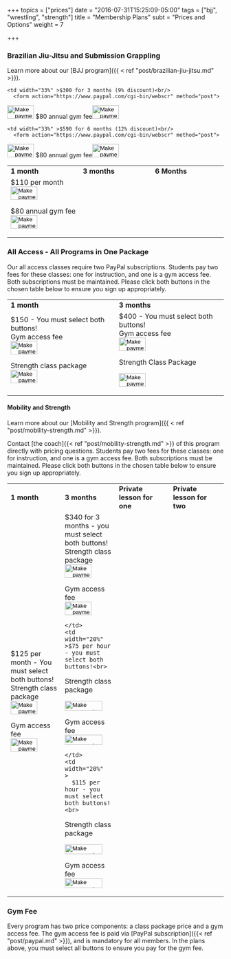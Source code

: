 +++
topics = ["prices"]
date = "2016-07-31T15:25:09-05:00"
tags = ["bjj", "wrestling", "strength"]
title = "Membership Plans"
subt = "Prices and Options"
weight = 7

+++

### Brazilian Jiu-Jitsu and Submission Grappling
Learn more about our [BJJ program]({{ < ref "post/brazilian-jiu-jitsu.md" >}}).

<div class="container">
<div class="row">
<table class="bordered">
  <tr>
    <td width="33%" ><b>1 month</b></td>
    <td width="33%" ><b>3 months</b></td>
    <td width="33%"  ><b>6 Months</b></td>
  </tr>
  <tr>
    <td width="33%" >$110 per month<br/>
<form action="https://www.paypal.com/cgi-bin/webscr" method="post">
<input type="image" src="https://www.paypal.com/en_US/i/btn/x-click-but20.gif" border="0" name="submit" alt="Make payments with PayPal - it's fast, free and secure!" width="62" height="31">
<input type="hidden" name="cmd" value="_xclick-subscriptions">
<input type="hidden" name="business" value="orders@austinjiujitsu.com">
<input type="hidden" name="item_name" value="Unlimited classes for 1 month">
<input type="hidden" name="item_number" value="adult-grapple-u-1m">
<input type="hidden" name="no_shipping" value="1">
<input type="hidden" name="return" value="http://www.austinjiujitsu.com/ajj/goods/thanks.html">
<input type="hidden" name="no_note" value="1">
<input type="hidden" name="currency_code" value="USD">
<input type="hidden" name="a3" value="110.00">
<input type="hidden" name="p3" value="1">
<input type="hidden" name="t3" value="M">
<input type="hidden" name="src" value="1">
<input type="hidden" name="sra" value="1">
</form>
$80 annual gym fee<form action="https://www.paypal.com/cgi-bin/webscr" method="post">
<input type="hidden" name="cmd" value="_xclick-subscriptions">
<input type="hidden" name="business" value="orders@austinjiujitsu.com">
<input type="hidden" name="item_name" value="Annual fee">
<input type="hidden" name="item_number" value="all-annualmembership">
<input type="hidden" name="no_note" value="1">
<input type="hidden" name="currency_code" value="USD">
<input type="image" src="https://www.paypal.com/en_US/i/btn/x-click-but20.gif" border="0" name="submit" alt="Make payments with PayPal - it's fast, free and secure!" width="62" height="31">
<input type="hidden" name="a3" value="80.00">
<input type="hidden" name="p3" value="1">
<input type="hidden" name="t3" value="Y">
<input type="hidden" name="src" value="1">
<input type="hidden" name="sra" value="1">
</form>
</td>

    <td width="33%" >$300 for 3 months (9% discount)<br/>
      <form action="https://www.paypal.com/cgi-bin/webscr" method="post">
<input type="image" src="https://www.paypal.com/en_US/i/btn/x-click-but20.gif" border="0" name="submit" alt="Make payments with PayPal - it's fast, free and secure!" width="62" height="31">
<input type="hidden" name="cmd" value="_xclick-subscriptions">
<input type="hidden" name="business" value="orders@austinjiujitsu.com">
<input type="hidden" name="item_name" value="Unlimited classes for 3 months">
<input type="hidden" name="item_number" value="adult-grapple-u-3m">
<input type="hidden" name="no_shipping" value="1">
<input type="hidden" name="return" value="http://www.austinjiujitsu.com/ajj/goods/thanks.html">
<input type="hidden" name="no_note" value="1">
<input type="hidden" name="currency_code" value="USD">
<input type="hidden" name="a3" value="300.00">
<input type="hidden" name="p3" value="3">
<input type="hidden" name="t3" value="M">
<input type="hidden" name="src" value="1">
<input type="hidden" name="sra" value="1">
</form>
$80 annual gym fee<form action="https://www.paypal.com/cgi-bin/webscr" method="post">
<input type="hidden" name="cmd" value="_xclick-subscriptions">
<input type="hidden" name="business" value="orders@austinjiujitsu.com">
<input type="hidden" name="item_name" value="Annual fee">
<input type="hidden" name="item_number" value="all-annualmembership">
<input type="hidden" name="no_note" value="1">
<input type="hidden" name="currency_code" value="USD">
<input type="image" src="https://www.paypal.com/en_US/i/btn/x-click-but20.gif" border="0" name="submit" alt="Make payments with PayPal - it's fast, free and secure!" width="62" height="31">
<input type="hidden" name="a3" value="80.00">
<input type="hidden" name="p3" value="1">
<input type="hidden" name="t3" value="Y">
<input type="hidden" name="src" value="1">
<input type="hidden" name="sra" value="1">
</form>
</td>

    <td width="33%" >$590 for 6 months (12% discount)<br/>
      <form action="https://www.paypal.com/cgi-bin/webscr" method="post">
<input type="image" src="https://www.paypal.com/en_US/i/btn/x-click-but20.gif" border="0" name="submit" alt="Make payments with PayPal - it's fast, free and secure!" width="62" height="31">
<input type="hidden" name="cmd" value="_xclick-subscriptions">
<input type="hidden" name="business" value="orders@austinjiujitsu.com">
<input type="hidden" name="item_name" value="Unlimited classes for 6 months">
<input type="hidden" name="item_number" value="adult-grapple-u-6m">
<input type="hidden" name="no_shipping" value="1">
<input type="hidden" name="return" value="http://www.austinjiujitsu.com/ajj/goods/thanks.html">
<input type="hidden" name="no_note" value="1">
<input type="hidden" name="currency_code" value="USD">
<input type="hidden" name="a3" value="590.00">
<input type="hidden" name="p3" value="6">
<input type="hidden" name="t3" value="M">
<input type="hidden" name="src" value="1">
<input type="hidden" name="sra" value="1">
</form>
$80 annual gym fee<form action="https://www.paypal.com/cgi-bin/webscr" method="post">
<input type="hidden" name="cmd" value="_xclick-subscriptions">
<input type="hidden" name="business" value="orders@austinjiujitsu.com">
<input type="hidden" name="item_name" value="Annual fee">
<input type="hidden" name="item_number" value="all-annualmembership">
<input type="hidden" name="no_note" value="1">
<input type="hidden" name="currency_code" value="USD">
<input type="image" src="https://www.paypal.com/en_US/i/btn/x-click-but20.gif" border="0" name="submit" alt="Make payments with PayPal - it's fast, free and secure!" width="62" height="31">
<input type="hidden" name="a3" value="80.00">
<input type="hidden" name="p3" value="1">
<input type="hidden" name="t3" value="Y">
<input type="hidden" name="src" value="1">
<input type="hidden" name="sra" value="1">
</form>
</td>
</tr>
</table>
</div>
</div>

### All Access - All Programs in One Package
Our all access classes require two PayPal subscriptions. Students pay two fees for these classes: one for instruction, and one is a gym access fee. Both subscriptions must be maintained. Please click both buttons in the chosen table below to ensure you sign up appropriately.

<div class="container">
<div class="row">
<table class="bordered">
  <tr>
    <td width="50%"  ><b>1 month</b></td>
    <td width="50%"  ><b>3 months</b></td>
  </tr>
<tr>
  <td width="50%"  >$150 - You must select both buttons!<br>
  Gym access fee
      <form action="https://www.paypal.com/cgi-bin/webscr" method="post">
    <input type="image" src="https://www.paypal.com/en_US/i/btn/x-click-but20.gif" border="0" name="submit" alt="Make payments with PayPal - it's fast, free and secure!" width="62" height="31">
    <input type="hidden" name="cmd" value="_xclick-subscriptions">
    <input type="hidden" name="business" value="orders@austinjiujitsu.com">
    <input type="hidden" name="item_name" value="Unlimited classes All Access for 1 month">
    <input type="hidden" name="item_number" value="all-u-1m">
    <input type="hidden" name="no_shipping" value="1">
    <input type="hidden" name="return" value="http://www.austinjiujitsu.com/ajj/goods/thanks.html">
    <input type="hidden" name="no_note" value="1">
    <input type="hidden" name="currency_code" value="USD">
    <input type="hidden" name="a3" value="113">
    <input type="hidden" name="p3" value="1">
    <input type="hidden" name="t3" value="M">
    <input type="hidden" name="src" value="1">
    <input type="hidden" name="sra" value="1">
    </form>
Strength class package  
  <form action="https://www.paypal.com/cgi-bin/webscr" method="post">
<input type="image" src="https://www.paypal.com/en_US/i/btn/x-click-but20.gif" border="0" name="submit" alt="Make payments with PayPal - it's fast, free and secure!" width="62" height="31">
<input type="hidden" name="cmd" value="_xclick-subscriptions">
<input type="hidden" name="business" value="j_primeaux@hotmail.com">
<input type="hidden" name="item_name" value="Strength All access fee for 1 month">
<input type="hidden" name="item_number" value="strength-all-u-1m">
<input type="hidden" name="no_shipping" value="1">
<input type="hidden" name="return" value="http://www.austinjiujitsu.com/ajj/goods/thanks.html">
<input type="hidden" name="no_note" value="1">
<input type="hidden" name="currency_code" value="USD">
<input type="hidden" name="a3" value="38.00">
<input type="hidden" name="p3" value="1">
<input type="hidden" name="t3" value="M">
<input type="hidden" name="src" value="1">
<input type="hidden" name="sra" value="1">
</form>
  </td>

  <td width="50%"  >$400 - You must select both buttons!<br>
  Gym access fee
      <form action="https://www.paypal.com/cgi-bin/webscr" method="post">
    <input type="image" src="https://www.paypal.com/en_US/i/btn/x-click-but20.gif" border="0" name="submit" alt="Make payments with PayPal - it's fast, free and secure!" width="62" height="31">
    <input type="hidden" name="cmd" value="_xclick-subscriptions">
    <input type="hidden" name="business" value="orders@austinjiujitsu.com">
    <input type="hidden" name="item_name" value="Unlimited All Access classes for 3 months">
    <input type="hidden" name="item_number" value="all-u-3m">
    <input type="hidden" name="no_shipping" value="1">
    <input type="hidden" name="return" value="http://www.austinjiujitsu.com/ajj/goods/thanks.html">
    <input type="hidden" name="no_note" value="1">
    <input type="hidden" name="currency_code" value="USD">
    <input type="hidden" name="a3" value="300">
    <input type="hidden" name="p3" value="3">
    <input type="hidden" name="t3" value="M">
    <input type="hidden" name="src" value="1">
    <input type="hidden" name="sra" value="1">
    </form>

  Strength Class Package
  <form action="https://www.paypal.com/cgi-bin/webscr" method="post">
<input type="image" src="https://www.paypal.com/en_US/i/btn/x-click-but20.gif" border="0" name="submit" alt="Make payments with PayPal - it's fast, free and secure!" width="62" height="31">
<input type="hidden" name="cmd" value="_xclick-subscriptions">
<input type="hidden" name="business" value="j_primeaux@hotmail.com">
<input type="hidden" name="item_name" value="Strength All access fee for 1 month">
<input type="hidden" name="item_number" value="strength-all-u-3m">
<input type="hidden" name="no_shipping" value="1">
<input type="hidden" name="return" value="http://www.austinjiujitsu.com/ajj/goods/thanks.html">
<input type="hidden" name="no_note" value="1">
<input type="hidden" name="currency_code" value="USD">
<input type="hidden" name="a3" value="100">
<input type="hidden" name="p3" value="3">
<input type="hidden" name="t3" value="M">
<input type="hidden" name="src" value="1">
<input type="hidden" name="sra" value="1">
</form>
  </td>
</tr>
</table>
</div>
</div>


#### Mobility and Strength
Learn more about our [Mobility and Strength program]({{ < ref "post/mobility-strength.md" >}}).

Contact [the coach]{{< ref "post/mobility-strength.md" >}} of this program directly with pricing questions.
Students pay two fees for these classes: one for instruction, and one is a gym access fee. Both subscriptions must be maintained. Please click both buttons in the chosen table below to ensure you sign up appropriately.

<div class="container">
<div class="row">
<table class="bordered">
  <tr>
    <td width="25%"  ><b>1 month</b></td>
    <td width="25%"  ><b>3 months</b></td>
    <td width="25%"  ><b>Private lesson for one</b></td>
    <td width="25%"  ><b>Private lesson for two</b></td>
  </tr>
  <tr>
    <td width="25%"  >$125 per month - You must select both buttons!<br>
Strength class package    
        <form action="https://www.paypal.com/cgi-bin/webscr" method="post">
      <input type="image" src="https://www.paypal.com/en_US/i/btn/x-click-but20.gif" border="0" name="submit" alt="Make payments with PayPal - it's fast, free and secure!" width="62" height="31">
      <input type="hidden" name="cmd" value="_xclick-subscriptions">
      <input type="hidden" name="business" value="j_primeaux@hotmail.com">
      <input type="hidden" name="item_name" value="Unlimited strength classes for 1 month">
      <input type="hidden" name="item_number" value="strength-u-1m">
      <input type="hidden" name="no_shipping" value="1">
      <input type="hidden" name="return" value="http://www.austinjiujitsu.com/ajj/goods/thanks.html">
      <input type="hidden" name="no_note" value="1">
      <input type="hidden" name="currency_code" value="USD">
      <input type="hidden" name="a3" value="100.00">
      <input type="hidden" name="p3" value="1">
      <input type="hidden" name="t3" value="M">
      <input type="hidden" name="src" value="1">
      <input type="hidden" name="sra" value="1">
      </form>
Gym access fee      
      <form action="https://www.paypal.com/cgi-bin/webscr" method="post">
    <input type="image" src="https://www.paypal.com/en_US/i/btn/x-click-but20.gif" border="0" name="submit" alt="Make payments with PayPal - it's fast, free and secure!" width="62" height="31">
    <input type="hidden" name="cmd" value="_xclick-subscriptions">
    <input type="hidden" name="business" value="orders@austinjiujitsu.com">
    <input type="hidden" name="item_name" value="Strength access fee for 1 month">
    <input type="hidden" name="item_number" value="ajj-access-fee-u-1m">
    <input type="hidden" name="no_shipping" value="1">
    <input type="hidden" name="return" value="http://www.austinjiujitsu.com/ajj/goods/thanks.html">
    <input type="hidden" name="no_note" value="1">
    <input type="hidden" name="currency_code" value="USD">
    <input type="hidden" name="a3" value="25.00">
    <input type="hidden" name="p3" value="1">
    <input type="hidden" name="t3" value="M">
    <input type="hidden" name="src" value="1">
    <input type="hidden" name="sra" value="1">
    </form>
    </td>
    <td width="20%"  >$340 for 3 months - you must select both buttons!<br>
Strength class package    
        <form action="https://www.paypal.com/cgi-bin/webscr" method="post">
      <input type="image" src="https://www.paypal.com/en_US/i/btn/x-click-but20.gif" border="0" name="submit" alt="Make payments with PayPal - it's fast, free and secure!" width="62" height="31">
      <input type="hidden" name="cmd" value="_xclick-subscriptions">
      <input type="hidden" name="business" value="j_primeaux@hotmail.com">
      <input type="hidden" name="item_name" value="Unlimited classes for 1 month">
      <input type="hidden" name="item_number" value="strength-u-3m">
      <input type="hidden" name="no_shipping" value="1">
      <input type="hidden" name="return" value="http://www.austinjiujitsu.com/ajj/goods/thanks.html">
      <input type="hidden" name="no_note" value="1">
      <input type="hidden" name="currency_code" value="USD">
      <input type="hidden" name="a3" value="272.00">
      <input type="hidden" name="p3" value="3">
      <input type="hidden" name="t3" value="M">
      <input type="hidden" name="src" value="1">
      <input type="hidden" name="sra" value="1">
      </form>
Gym access fee      
      <form action="https://www.paypal.com/cgi-bin/webscr" method="post">
    <input type="image" src="https://www.paypal.com/en_US/i/btn/x-click-but20.gif" border="0" name="submit" alt="Make payments with PayPal - it's fast, free and secure!" width="62" height="31">
    <input type="hidden" name="cmd" value="_xclick-subscriptions">
    <input type="hidden" name="business" value="orders@austinjiujitsu.com">
    <input type="hidden" name="item_name" value="Wrestling access fee for 3 months">
    <input type="hidden" name="item_number" value="ajj-access-fee-u-1m">
    <input type="hidden" name="no_shipping" value="1">
    <input type="hidden" name="return" value="http://www.austinjiujitsu.com/ajj/goods/thanks.html">
    <input type="hidden" name="no_note" value="1">
    <input type="hidden" name="currency_code" value="USD">
    <input type="hidden" name="a3" value="68.00">
    <input type="hidden" name="p3" value="3">
    <input type="hidden" name="t3" value="M">
    <input type="hidden" name="src" value="1">
    <input type="hidden" name="sra" value="1">
    </form>

    </td>
    <td width="20%"  >$75 per hour - you must select both buttons!<br>
Strength class package    
      <form target="paypal" action="https://www.paypal.com/cgi-bin/webscr" method="post">
<input type="hidden" name="cmd" value="_cart">
<input type="hidden" name="business" value="j_primeaux@hotmail.com">
<input type="hidden" name="item_name" value="Private instruction: 1 hour wrestling">
<input type="hidden" name="item_number" value="strength_private1">
<input type="hidden" name="amount" value="60">
<input type="hidden" name="return" value="http://www.austinjiujitsu.com/ajj/goods/thanks.html">
<input type="hidden" name="cancel_return" value="http://www.austinjiujitsu.com/ajj/goods/index.php">
<input type="hidden" name="no_note" value="1">
<input type="hidden" name="currency_code" value="USD">
<input type="image" src="https://www.paypal.com/images/x-click-but22.gif" border="0" name="I1" alt="Make payments with PayPal - it's fast, free and secure!" width="87" height="23">
<input type="hidden" name="add" value="1">
</form>
Gym access fee
<form target="paypal" action="https://www.paypal.com/cgi-bin/webscr" method="post">
<input type="hidden" name="cmd" value="_cart">
<input type="hidden" name="business" value="orders@austinjiujitsu.com">
<input type="hidden" name="item_name" value="1 hour access fee">
<input type="hidden" name="item_number" value="strength_private1_access">
<input type="hidden" name="amount" value="15">
<input type="hidden" name="return" value="http://www.austinjiujitsu.com/ajj/goods/thanks.html">
<input type="hidden" name="cancel_return" value="http://www.austinjiujitsu.com/ajj/goods/index.php">
<input type="hidden" name="no_note" value="1">
<input type="hidden" name="currency_code" value="USD">
<input type="image" src="https://www.paypal.com/images/x-click-but22.gif" border="0" name="I1" alt="Make payments with PayPal - it's fast, free and secure!" width="87" height="23">
<input type="hidden" name="add" value="1">
</form>

    </td>
    <td width="20%"  >
      $115 per hour - you must select both buttons!<br>
  Strength class package    
        <form target="paypal" action="https://www.paypal.com/cgi-bin/webscr" method="post">
      <input type="hidden" name="cmd" value="_cart">
      <input type="hidden" name="business" value="j_primeaux@hotmail.com">
      <input type="hidden" name="item_name" value="Private instruction: 1 hour wrestling">
      <input type="hidden" name="item_number" value="strength_private2">
      <input type="hidden" name="amount" value="92">
      <input type="hidden" name="return" value="http://www.austinjiujitsu.com/ajj/goods/thanks.html">
      <input type="hidden" name="cancel_return" value="http://www.austinjiujitsu.com/ajj/goods/index.php">
      <input type="hidden" name="no_note" value="1">
      <input type="hidden" name="currency_code" value="USD">
      <input type="image" src="https://www.paypal.com/images/x-click-but22.gif" border="0" name="I1" alt="Make payments with PayPal - it's fast, free and secure!" width="87" height="23">
      <input type="hidden" name="add" value="1">
      </form>
Gym access fee      
      <form target="paypal" action="https://www.paypal.com/cgi-bin/webscr" method="post">
      <input type="hidden" name="cmd" value="_cart">
      <input type="hidden" name="business" value="orders@austinjiujitsu.com">
      <input type="hidden" name="item_name" value="1 hour access fee 2">
      <input type="hidden" name="item_number" value="strength_private2_access">
      <input type="hidden" name="amount" value="23">
      <input type="hidden" name="return" value="http://www.austinjiujitsu.com/ajj/goods/thanks.html">
      <input type="hidden" name="cancel_return" value="http://www.austinjiujitsu.com/ajj/goods/index.php">
      <input type="hidden" name="no_note" value="1">
      <input type="hidden" name="currency_code" value="USD">
      <input type="image" src="https://www.paypal.com/images/x-click-but22.gif" border="0" name="I1" alt="Make payments with PayPal - it's fast, free and secure!" width="87" height="23">
      <input type="hidden" name="add" value="1">
      </form>
    </td>
  </tr>
</table>
</div>
</div>

### Gym Fee

Every program has two price components: a class package price and a gym access fee. The gym access fee is paid via [PayPal subscription]({{< ref "post/paypal.md" >}}), and is mandatory for all members.
In the plans above, you must select all buttons to ensure you pay for the gym fee.
